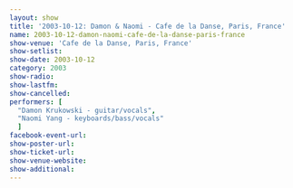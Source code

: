 ```yaml
---
layout: show
title: '2003-10-12: Damon & Naomi - Cafe de la Danse, Paris, France'
name: 2003-10-12-damon-naomi-cafe-de-la-danse-paris-france
show-venue: 'Cafe de la Danse, Paris, France'
show-setlist: 
show-date: 2003-10-12
category: 2003
show-radio: 
show-lastfm: 
show-cancelled: 
performers: [
  "Damon Krukowski - guitar/vocals",
  "Naomi Yang - keyboards/bass/vocals"
  ]
facebook-event-url: 
show-poster-url: 
show-ticket-url: 
show-venue-website: 
show-additional: 
---
```


